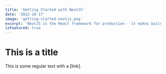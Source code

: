 ```yaml
---
title: 'Getting Started with NextJS'
date: '2022-10-17'
image: 'getting-started-nextjs.png'
excerpt: 'NextJS is the React framework for production - it makes building fullstack React apps and sites a breeze and ships with built-in SSR.'
isFeatured: true
---
```


# This is a title

This is some regular text with a [link].